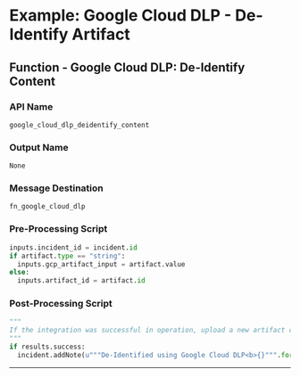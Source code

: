 <!--
    DO NOT MANUALLY EDIT THIS FILE
    THIS FILE IS AUTOMATICALLY GENERATED WITH resilient-circuits codegen
-->

# Example: Google Cloud DLP - De-Identify Artifact

## Function - Google Cloud DLP: De-Identify Content

### API Name
`google_cloud_dlp_deidentify_content`

### Output Name
`None`

### Message Destination
`fn_google_cloud_dlp`

### Pre-Processing Script
```python
inputs.incident_id = incident.id
if artifact.type == "string":
  inputs.gcp_artifact_input = artifact.value
else:
  inputs.artifact_id = artifact.id
```

### Post-Processing Script
```python
"""
If the integration was successful in operation, upload a new artifact containing the now de-identified text. 
"""
if results.success:
  incident.addNote(u"""De-Identified using Google Cloud DLP<b>{}""".format(results.content["de_identified_text"]))
```

---


